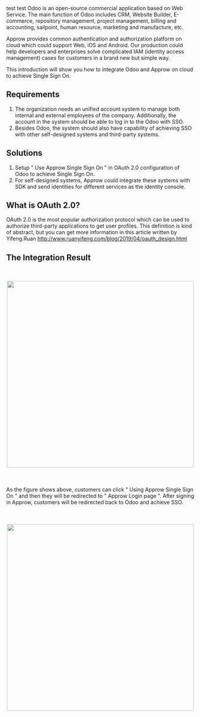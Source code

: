 <IntegrationDetailCard title="Introduction of Odoo">
<!--test-->
  test
  test
Odoo is an open-source commercial application based on Web Service. The main function of Odoo includes CRM, Website Builder, E-commerce, repository management, project management, billing and accounting, sailpoint, human resource, marketing and manufacture, etc.

Approw provides common authentication and authorization platform on cloud which could support Web, iOS and Android. Our production could help developers and enterprises solve complicated IAM (identity access management) cases for customers in a brand new but simple way.  

This introduction will show you how to integrate Odoo and Approw on cloud to achieve Single Sign On.

## Requirements

1. The organization needs an unified account system to manage both internal and external employees of the company. Additionally, the account in the system should be able to log in to the Odoo with SSO.
2. Besides Odoo, the system should also have capability of achieving SSO with other self-designed systems and third-party systems.

## Solutions

1. Setup " Use Approw Single Sign On " in OAuth 2.0 configuration of Odoo to achieve Single Sign On.
2. For self-designed systems, Approw could integrate these systems with SDK and send identities for different services as the identity console.

## What is OAuth 2.0?

OAuth 2.0 is the most popular authorization protocol which can be used to authorize third-party applications to get user profiles. This definition is kind of abstract, but you can get more information in this article written by Yifeng.Ruan http://www.ruanyifeng.com/blog/2019/04/oauth_design.html

## The Integration Result

<img src="@imagesZhCn/integration/odoo/step1-1.jpg" height=500 style="display:block;margin:50px auto;">

As the figure shows above, customers can click " Using Approw Single Sign On " and then they will be redirected to " Approw Login page ". After signing in Approw, customers will be redirected back to Odoo and achieve SSO.

<img src="@imagesZhCn/integration/odoo/step1-2.png" height=500 style="display:block;margin:50px auto;">

</IntegrationDetailCard>
